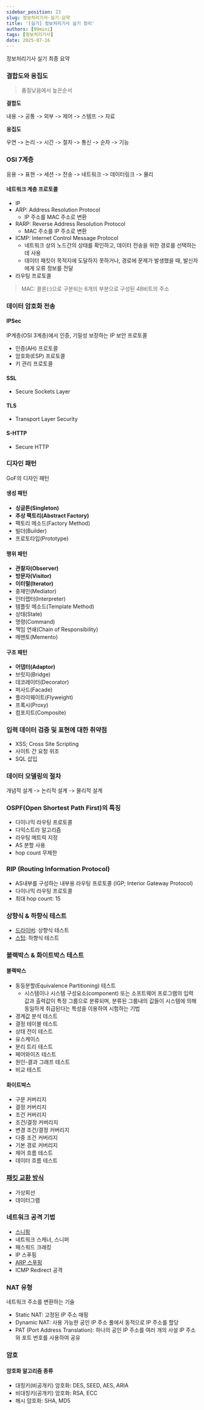 ```yaml
---
sidebar_position: 23
slug: 정보처리기사-실기-요약
title: '[실기] 정보처리기사 실기 정리'
authors: [99mini]
tags: [정보처리기사]
date: 2025-07-16
---
```


정보처리기사 실기 최종 요약

<!-- truncate -->

### 결합도와 응집도

> 품질낮음에서 높은순서

**결합도**

내용 -> 공통 -> 외부 -> 제어 -> 스템프 -> 자료

**응집도**

우연 -> 논리 -> 시간 -> 절차 -> 통신 -> 순차 -> 기능

### OSI 7계층

응용 -> 표현 -> 세션 -> 전송 -> 네트워크 -> 데이터링크 -> 물리

#### 네트워크 계층 프로토콜

- IP
- ARP: Address Resolution Protocol
  - IP 주소를 MAC 주소로 변환
- RARP: Reverse Address Resolution Protocol
  - MAC 주소를 IP 주소로 변환
- ICMP: Internet Control Message Protocol
  - 네트워크 상의 노드간의 상태를 확인하고, 데이터 전송을 위한 경로를 선택하는 데 사용
  - 데이터 패킷이 목적지에 도달하지 못하거나, 경로에 문제가 발생했을 때, 발신자에게 오류 정보를 전달
- 라우팅 프로토콜

> MAC: 콜론(:)으로 구분되는 6개의 부분으로 구성된 48비트의 주소

### 데이터 암호화 전송

#### IPSec

IP계층(OSI 3계층)에서 인증, 기밀성 보장하는 IP 보안 프로토콜

- 인증(AH) 프로토콜
- 암호화(ESP) 프로토콜
- 키 관리 프로토콜

#### SSL

- Secure Sockets Layer

#### TLS

- Transport Layer Security

#### S-HTTP

- Secure HTTP

### 디자인 패턴

GoF의 디자인 패턴

#### 생성 패턴

- **싱글톤(Singleton)**
- **추상 팩토리(Abstract Factory)**
- 팩토리 메소드(Factory Method)
- 빌더(Builder)
- 프로토타입(Prototype)

#### 행위 패턴

- **관찰자(Observer)**
- **방문자(Visitor)**
- **이터럴(Iterator)**
- 중재인(Mediator)
- 인터랩터(Interpreter)
- 템플릿 메소드(Template Method)
- 상태(State)
- 명령(Command)
- 책임 연쇄(Chain of Responsibility)
- 메멘토(Memento)

#### 구조 패턴

- **어댑터(Adaptor)**
- 브릿지(Bridge)
- 데코레이터(Decorator)
- 퍼사드(Facade)
- 플라이웨이트(Flyweight)
- 프록시(Proxy)
- 컴포지트(Composite)

### 입력 데이터 검증 및 표현에 대한 취약점

- XSS; Cross Site Scripting
- 사이트 간 요청 위조
- SQL 삽입

### 데이터 모델링의 절차

개념적 설계 -> 논리적 설계 -> 물리적 설계

### OSPF(Open Shortest Path First)의 특징

- 다이나믹 라우팅 프로토콜
- 다익스트라 알고리즘
- 라우팅 메트릭 지정
- AS 분할 사용
- hop count 무제한

### RIP (Routing Information Protocol)

- AS내부를 구성하는 내부용 라우팅 프로토콜 (IGP; Interior Gateway Protocol)
- 다이나믹 라우팅 프로토콜
- 최대 hop count: 15

### 상향식 & 하향식 테스트

- [드라이버](/docs/정보처리기사/정보처리기사-실기-7장-애플리케이션-테스트-관리#상향식-통합-테스트): 상향식 테스트
- [스텁](/docs/정보처리기사/정보처리기사-실기-7장-애플리케이션-테스트-관리#하향식-통합-테스트): 하향식 테스트

### 블랙박스 & 화이트박스 테스트

#### 블랙박스

- 동등분할(Equivalence Partitioning) 테스트
  - 시스템이나 시스템 구성요소(component) 또는 소프트웨어 프로그램의 입력값과 출력값이 특정 그룹으로 분류되며, 분류된 그룹내의 값들이 시스템에 의해 동일하게 취급된다는 특성을 이용하여 시험하는 기법
- 경계값 분석 테스트
- 결정 테이블 테스트
- 상태 전이 테스트
- 유스케이스
- 분리 트리 테스트
- 페어와이즈 테스트
- 원인-결과 그래프 테스트
- 비교 테스트

#### 화이트박스

- 구문 커버리지
- 결정 커버리지
- 조건 커버리지
- 조건/결정 커버리지
- 변경 조건/결정 커버리지
- 다중 조건 커버리지
- 기본 경로 커버리지
- 제어 흐름 테스트
- 데이터 흐름 테스트

### [패킷 교환 방식](/docs/정보처리기사/정보처리기사-실기-11장-응용-SW-기초-기술-활용#패킷-교환-방식-packet-switching)

- 가상회선
- 데이터그램

### 네트워크 공격 기법

- [스니핑](/docs/정보처리기사/정보처리기사-실기-9장-소프트웨어-개발-보안-구축#스니핑-sniffing)
- 네트워크 스캐너, 스니퍼
- 패스워드 크래킹
- IP 스푸핑
- [ARP 스푸핑](/docs/정보처리기사/정보처리기사-실기-9장-소프트웨어-개발-보안-구축#arp-스푸핑)
- ICMP Redirect 공격

### NAT 유형

네트워크 주소를 변환하는 기술

- Static NAT: 고정된 IP 주소 매핑
- Dynamic NAT: 사용 가능한 공인 IP 주소 풀에서 동적으로 IP 주소를 할당
- PAT (Port Address Translation): 하나의 공인 IP 주소를 여러 개의 사설 IP 주소와 포트 번호를 사용하여 공유

### 암호

#### 암호화 알고리즘 종류

- 대칭키(비공개키) 암호화: DES, SEED, AES, ARIA
- 비대칭키(공개키) 암호화: RSA, ECC
- 해시 암호화: SHA, MD5
